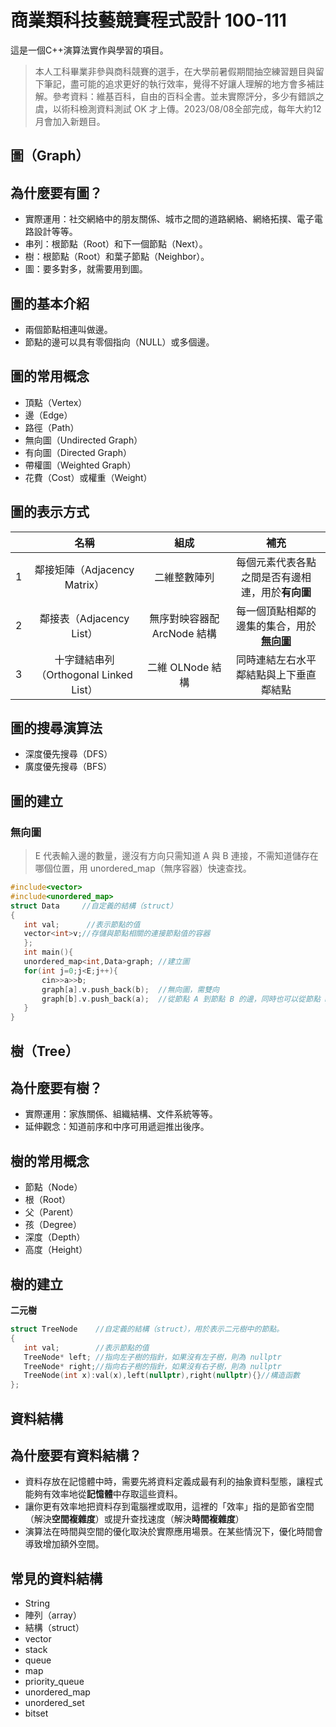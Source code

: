 # 商業類科技藝競賽程式設計 100-111
這是一個C++演算法實作與學習的項目。
> 本人工科畢業非參與商科競賽的選手，在大學前暑假期間抽空練習題目與留下筆記，盡可能的追求更好的執行效率，覺得不好讓人理解的地方會多補註解。參考資料：維基百科，自由的百科全書。並未實際評分，多少有錯誤之虞，以術科檢測資料測試 OK 才上傳。2023/08/08全部完成，每年大約12月會加入新題目。
## 圖（Graph）
## 為什麼要有圖？
- 實際運用：社交網絡中的朋友關係、城市之間的道路網絡、網絡拓撲、電子電路設計等等。
- 串列：根節點（Root）和下一個節點（Next）。
- 樹：根節點（Root）和葉子節點（Neighbor）。
- 圖：要多對多，就需要用到圖。
## 圖的基本介紹
- 兩個節點相連叫做邊。
- 節點的邊可以具有零個指向（NULL）或多個邊。
 ## 圖的常用概念
- 頂點（Vertex）
- 邊（Edge）
- 路徑（Path）
- 無向圖（Undirected Graph）
- 有向圖（Directed Graph）
- 帶權圖（Weighted Graph）
- 花費（Cost）或權重（Weight）
 ## 圖的表示方式
|   |名稱|組成|補充|
|:-:|:-:|:-:|:-:|
| 1 |鄰接矩陣（Adjacency Matrix）|二維整數陣列|每個元素代表各點之間是否有邊相連，用於**有向圖**|
| 2 |鄰接表（Adjacency List）|無序對映容器配 ArcNode 結構|每一個頂點相鄰的邊集的集合，用於[**無向圖**](https://github.com/chen199940/BusinessCompetition100-111#%E5%9C%96%E7%9A%84%E5%BB%BA%E7%AB%8B)|
| 3 |十字鏈結串列（Orthogonal Linked List）|二維 OLNode 結構|同時連結左右水平鄰結點與上下垂直鄰結點|
## 圖的搜尋演算法
- 深度優先搜尋（DFS）
- 廣度優先搜尋（BFS）
## 圖的建立
### **無向圖**
> E 代表輸入邊的數量，邊沒有方向只需知道 A 與 B 連接，不需知道儲存在哪個位置，用 unordered_map（無序容器）快速查找。
```cpp
#include<vector>
#include<unordered_map>
struct Data     //自定義的結構（struct）
{
   int val;      //表示節點的值
   vector<int>v;//存儲與節點相關的連接節點值的容器
   };
   int main(){
   unordered_map<int,Data>graph; //建立圖
   for(int j=0;j<E;j++){
       cin>>a>>b;
       graph[a].v.push_back(b);  //無向圖，需雙向
       graph[b].v.push_back(a);  //從節點 A 到節點 B 的邊，同時也可以從節點 B 到節點 A
   }
}
```
## 樹（Tree）
## 為什麼要有樹？
- 實際運用：家族關係、組織結構、文件系統等等。
- 延伸觀念：知道前序和中序可用遞迴推出後序。
## 樹的常用概念
- 節點（Node）
- 根（Root）
- 父（Parent）
- 孩（Degree）
- 深度（Depth）
- 高度（Height）
## 樹的建立
**二元樹**
```cpp
struct TreeNode    //自定義的結構（struct），用於表示二元樹中的節點。
{
   int val;        //表示節點的值
   TreeNode* left; //指向左子樹的指針，如果沒有左子樹，則為 nullptr
   TreeNode* right;//指向右子樹的指針，如果沒有右子樹，則為 nullptr
   TreeNode(int x):val(x),left(nullptr),right(nullptr){}//構造函數
};
```
## 資料結構
## 為什麼要有資料結構？
- 資料存放在記憶體中時，需要先將資料定義成最有利的抽象資料型態，讓程式能夠有效率地從**記憶體**中存取這些資料。
- 讓你更有效率地把資料存到電腦裡或取用，這裡的「效率」指的是節省空間（解決**空間複雜度**）或提升查找速度（解決**時間複雜度**）
- 演算法在時間與空間的優化取決於實際應用場景。在某些情況下，優化時間會導致增加額外空間。
## 常見的資料結構
- String
- 陣列（array）
- 結構（struct）
- vector
- stack
- queue
- map
- priority_queue
- unordered_map
- unordered_set
- bitset
